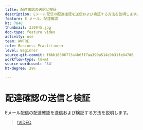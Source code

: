 ```yaml
---
title: 配達確認の送信と検証
description: Eメール配信の配達確認を送信および検証する方法を説明します。
feature: E メール、配達確認
kt: 7848
thumbnail: 330945.jpg
doc-type: feature video
activity: use
team: WWFRE
role: Business Practitioner
level: Beginner
source-git-commit: f6bb16306773a4b6ff7aa390a514e9b31fe047d6
workflow-type: tm+mt
source-wordcount: '34'
ht-degree: 29%

---
```


# 配達確認の送信と検証

Eメール配信の配達確認を送信および検証する方法を説明します。

>[!VIDEO](https://video.tv.adobe.com/v/330945)
